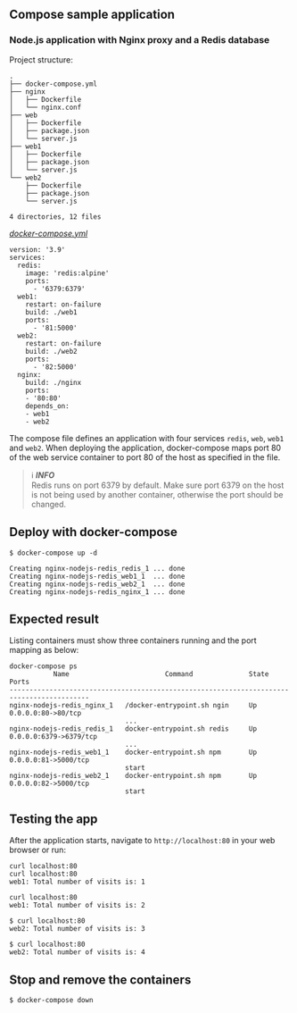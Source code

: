 ## Compose sample application

### Node.js application with Nginx proxy and a Redis database

Project structure:
```
.
├── docker-compose.yml
├── nginx
│   ├── Dockerfile
│   └── nginx.conf
├── web
│   ├── Dockerfile
│   ├── package.json
│   └── server.js
├── web1
│   ├── Dockerfile
│   ├── package.json
│   └── server.js
└── web2
    ├── Dockerfile
    ├── package.json
    └── server.js

4 directories, 12 files
```

[_docker-compose.yml_](docker-compose.yml)
```
version: '3.9'
services:
  redis:
    image: 'redis:alpine'
    ports:
      - '6379:6379'
  web1:
    restart: on-failure
    build: ./web1
    ports:
      - '81:5000'
  web2:
    restart: on-failure
    build: ./web2
    ports:
      - '82:5000'
  nginx:
    build: ./nginx
    ports:
    - '80:80'
    depends_on:
    - web1
    - web2
```
The compose file defines an application with four services `redis`, `web`, `web1` and `web2`.
When deploying the application, docker-compose maps port 80 of the web service container to port 80 of the host as specified in the file.


> ℹ️ **_INFO_**  
> Redis runs on port 6379 by default. Make sure port 6379 on the host is not being used by another container, otherwise the port should be changed.

## Deploy with docker-compose

```
$ docker-compose up -d
```
```
Creating nginx-nodejs-redis_redis_1 ... done
Creating nginx-nodejs-redis_web1_1  ... done
Creating nginx-nodejs-redis_web2_1  ... done
Creating nginx-nodejs-redis_nginx_1 ... done
```


## Expected result

Listing containers must show three containers running and the port mapping as below:


```
docker-compose ps
           Name                        Command              State           Ports         
------------------------------------------------------------------------------------------
nginx-nodejs-redis_nginx_1   /docker-entrypoint.sh ngin     Up      0.0.0.0:80->80/tcp    
                             ...                                                          
nginx-nodejs-redis_redis_1   docker-entrypoint.sh redis     Up      0.0.0.0:6379->6379/tcp
                             ...                                                          
nginx-nodejs-redis_web1_1    docker-entrypoint.sh npm       Up      0.0.0.0:81->5000/tcp  
                             start                                                        
nginx-nodejs-redis_web2_1    docker-entrypoint.sh npm       Up      0.0.0.0:82->5000/tcp  
                             start   
```

## Testing the app

After the application starts, navigate to `http://localhost:80` in your web browser or run:

```
curl localhost:80
curl localhost:80
web1: Total number of visits is: 1
```

```
curl localhost:80
web1: Total number of visits is: 2
```
```
$ curl localhost:80
web2: Total number of visits is: 3
```

```
$ curl localhost:80
web2: Total number of visits is: 4
``` 


## Stop and remove the containers

```
$ docker-compose down
```

